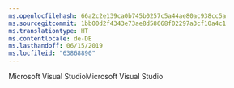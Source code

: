 ```yaml
---
ms.openlocfilehash: 66a2c2e139ca0b745b0257c5a44ae80ac938cc5a
ms.sourcegitcommit: 1bb00d2f4343e73ae8d58668f02297a3cf10a4c1
ms.translationtype: HT
ms.contentlocale: de-DE
ms.lasthandoff: 06/15/2019
ms.locfileid: "63868890"
---
```

<span data-ttu-id="5af8c-101">Microsoft Visual Studio</span><span class="sxs-lookup"><span data-stu-id="5af8c-101">Microsoft Visual Studio</span></span>